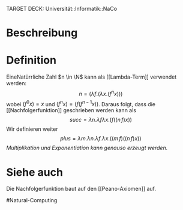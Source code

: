 TARGET DECK: Universität::Informatik::NaCo

# Beschreibung


# Definition
EineNatürrliche Zahl $n \in \N$ kann als [[Lambda-Term]] verwendet werden:
$$n = (\lambda f . (\lambda x .(f^n x)))$$
wobei $(f^0 x) = x$ und $(f^nx) = (f(f^{n-1} x))$. Daraus folgt, dass die [[Nachfolgerfunktion]] geschrieben werden kann als 
$$succ = \lambda n. \lambda f \lambda x.(f ((n \, f)x))$$
Wir definieren weiter
$$plus = \lambda m. \lambda n.\lambda f. \lambda x.((m \, f)((n \,f)x))$$
*Multiplikation und Exponentiation kann genauso erzeugt werden.*


# Siehe auch
Die Nachfolgerfunktion baut auf den [[Peano-Axiomen]] auf.


#Natural-Computing 
